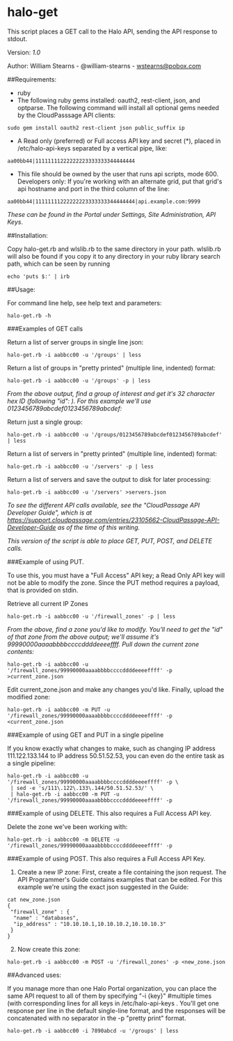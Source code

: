 halo-get
========

This script places a GET call to the Halo API, sending the API response to stdout.

Version: *1.0*

Author: William Stearns - @william-stearns - wstearns@pobox.com

##Requirements:
* ruby
* The following ruby gems installed: oauth2, rest-client, json, and optparse.  The following command will install all optional gems needed by the CloudPasssage API clients:
```
sudo gem install oauth2 rest-client json public_suffix ip
```

* A Read only (preferred) or Full access API key and secret (*), placed in /etc/halo-api-keys separated by a vertical pipe, like:
```
aa00bb44|11111111222222223333333344444444
```

* This file should be owned by the user that runs api scripts, mode 600. Developers only: If you're working with an alternate grid, put that  grid's api hostname and port in the third column of the line:
```
aa00bb44|11111111222222223333333344444444|api.example.com:9999
```

_These can be found in the Portal under Settings, Site Administration, API Keys._

##Installation:

Copy halo-get.rb and wlslib.rb to the same directory in your path. 
wlslib.rb will also be found if you copy it to any directory in your
ruby library search path, which can be seen by running
```
echo 'puts $:' | irb
```

##Usage:

For command line help, see help text and parameters:

```
halo-get.rb -h
```

###Examples of GET calls

Return a list of server groups in single line json:
```
halo-get.rb -i aabbcc00 -u '/groups' | less
```

Return a list of groups in "pretty printed" (multiple line, indented) format:
```
halo-get.rb -i aabbcc00 -u '/groups' -p | less
```

_From the above output, find a group of interest and get it's 32 character hex ID (following     "id":   ).  For this example we'll use
0123456789abcdef0123456789abcdef:_

Return just a single group:
```
halo-get.rb -i aabbcc00 -u '/groups/0123456789abcdef0123456789abcdef' | less
```

Return a list of servers in "pretty printed" (multiple line, indented) format:
```
halo-get.rb -i aabbcc00 -u '/servers' -p | less
```

Return a list of servers and save the output to disk for later processing:
```
halo-get.rb -i aabbcc00 -u '/servers' >servers.json
```

*To see the different API calls available, see the "CloudPassage API Developer Guide", which is at https://support.cloudpassage.com/entries/23105662-CloudPassage-API-Developer-Guide as of the time of this writing.*

*This version of the script is able to place GET, PUT, POST, and DELETE calls.*


###Example of using PUT.  

To use this, you must have a "Full Access" API key; a Read Only API key will not be able to modify the zone. Since the PUT method requires a payload, that is provided on stdin.

Retrieve all current IP Zones
```
halo-get.rb -i aabbcc00 -u '/firewall_zones' -p | less
```

*From the above, find a zone you'd like to modify.  You'll need to get the "id" of that zone from the above output; we'll assume it's 99990000aaaabbbbccccddddeeeeffff.  Pull down the current zone contents:*

```
halo-get.rb -i aabbcc00 -u '/firewall_zones/99990000aaaabbbbccccddddeeeeffff' -p >current_zone.json
```

Edit current_zone.json and make any changes you'd like. Finally, upload the modified zone:
```
halo-get.rb -i aabbcc00 -m PUT -u '/firewall_zones/99990000aaaabbbbccccddddeeeeffff' -p <current_zone.json
```
###Example of using GET and PUT in a single pipeline

If you know exactly what changes to make, such as changing IP address 111.122.133.144 to IP address 50.51.52.53, you can even do the entire task as a single pipeline:

```
halo-get.rb -i aabbcc00 -u '/firewall_zones/99990000aaaabbbbccccddddeeeeffff' -p \
 | sed -e 's/111\.122\.133\.144/50.51.52.53/' \
 | halo-get.rb -i aabbcc00 -m PUT -u '/firewall_zones/99990000aaaabbbbccccddddeeeeffff' -p
```

###Example of using DELETE.  This also requires a Full Access API key.

Delete the zone we've been working with:
```
halo-get.rb -i aabbcc00 -m DELETE -u '/firewall_zones/99990000aaaabbbbccccddddeeeeffff' -p
```

###Example of using POST.  This also requires a Full Access API Key.

1. Create a new IP zone: First, create a file containing the json request.  The API
Programmer's Guide contains examples that can be edited.  For this
example we're using the exact json suggested in the Guide:

```
cat new_zone.json 
{
 "firewall_zone" : {
  "name" : "databases",
  "ip_address" : "10.10.10.1,10.10.10.2,10.10.10.3"
 }
}
```

2. Now create this zone:

```
halo-get.rb -i aabbcc00 -m POST -u '/firewall_zones' -p <new_zone.json
```


##Advanced uses:

If you manage more than one Halo Portal organization, you can place the same API request to all of them by specifying "-i {key}" #multiple times (with corresponding lines for all keys in /etc/halo-api-keys .  You'll get one response per line in the default single-line format, and the responses will be concatenated with no separator in the -p "pretty print" format.
```
halo-get.rb -i aabbcc00 -i 7890abcd -u '/groups' | less
```

<!---
#CPTAGS:community-supported api-example 
-->
